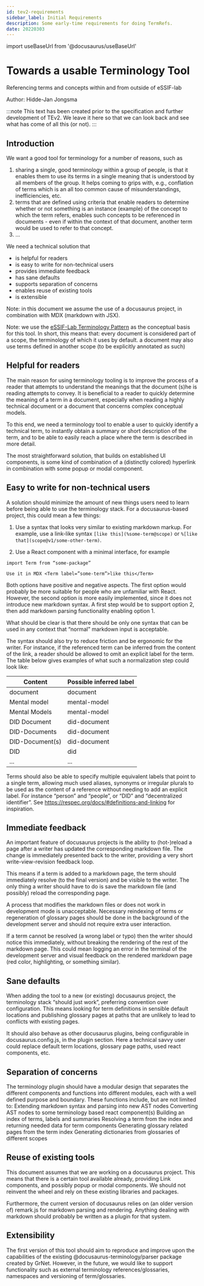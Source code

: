 ```yaml
---
id: tev2-requirements
sidebar_label: Initial Requirements
description: Some early-time requirements for doing TermRefs.
date: 20220303
---
```


import useBaseUrl from '@docusaurus/useBaseUrl'

# Towards a usable Terminology Tool

Referencing terms and concepts within and from outside of eSSIF-lab

Author: Hidde-Jan Jongsma

:::note 
This text has been created prior to the specification and further development of TEv2. 
We leave it here so that we can look back and see what has come of all this (or not).
:::

## Introduction
We want a good tool for terminology for a number of reasons, such as

1. sharing a single, good terminology within a group of people, is that it enables them to use its terms in a single meaning that is understood by all members of the group. It helps coming to grips with, e.g., conflation of terms which is an all too common cause of misunderstandings, inefficiencies, etc.
2. terms that are defined using criteria that enable readers to determine whether or not something is an instance (example) of the concept to which the term refers, enables such concepts to be referenced in documents - even if within the context of that document, another term would be used to refer to that concept.
3. …

We need a technical solution that

- is helpful for readers
- is easy to write for non-technical users
- provides immediate feedback
- has sane defaults
- supports separation of concerns
- enables reuse of existing tools
- is extensible

Note: in this document we assume the use of a docusaurus project, in combination with MDX (markdown with JSX).

Note: we use the [eSSIF-Lab Terminology Pattern](https://essif-lab.github.io/framework/docs/terms/pattern-terminology) as the conceptual basis for this tool. In short, this means that:
every document is considered part of a scope, the terminology of which it uses by default.
a document may also use terms defined in another scope (to be explicitly annotated as such)

## Helpful for readers

The main reason for using terminology tooling is to improve the process of a reader that attempts to understand the meanings that the document (s)he is reading attempts to convey. It is beneficial to a reader to quickly determine the meaning of a term in a document, especially when reading a highly technical document or a document that concerns complex conceptual models.

To this end, we need a terminology tool to enable a user to quickly identify a technical term, to instantly obtain a summary or short description of the term, and to be able to easily reach a place where the term is described in more detail.

The most straightforward solution, that builds on established UI components, is some kind of combination of a (distinctly colored) hyperlink in combination with some popup or modal component.

## Easy to write for non-technical users

A solution should minimize the amount of new things users need to learn before being able to use the terminology stack. For a docusaurus-based project, this could mean a few things:

1. Use a syntax that looks very similar to existing markdown markup. For example, use a link-like syntax `[like this](%some-term@scope)` or `%[like that](scope@v1/some-other-term)`.

2. Use a React component with a minimal interface, for example

``` react
import Term from “some-package”

Use it in MDX <Term label=”some-term”>like this</Term>
```

Both options have positive and negative aspects. The first option would probably be more suitable for people who are unfamiliar with React. However, the second option is more easily implemented, since it does not introduce new markdown syntax. A first step would be to support option 2, then add markdown parsing functionality enabling option 1.

What should be clear is that there should be only one syntax that can be used in any context that “normal” markdown input is acceptable.

The syntax should also try to reduce friction and be ergonomic for the writer. For instance, if the referenced term can be inferred from the content of the link, a reader should be allowed to omit an explicit label for the term. The table below gives examples of what such a normalization step could look like:

| Content | Possible inferred label |
| ------- | ----------------------- |
| document | document |
| Mental model | mental-model |
| Mental Models | mental-model |
| DID Document | did-document |
| DID-Documents | did-document |
| DID-Document(s) | did-document |
| DID | did |
| ... | ... |

Terms should also be able to specify multiple equivalent labels that point to a single term, allowing much used aliases, synonyms or irregular plurals to be used as the content of a reference without needing to add an explicit label. For instance “person” and “people”, or “DID” and “decentralized identifier”. See https://respec.org/docs/#definitions-and-linking for inspiration.

## Immediate feedback

An important feature of docusaurus projects is the ability to (hot-)reload a page after a writer has updated the corresponding markdown file. The change is immediately presented back to the writer, providing a very short write-view-revision feedback loop.

This means if a term is added to a markdown page, the term should immediately resolve (to the final version) and be visible to the writer. The only thing a writer should have to do is save the markdown file (and possibly) reload the corresponding page.

A process that modifies the markdown files or does not work in development mode is unacceptable. Necessary reindexing of terms or regeneration of glossary pages should be done in the background of the development server and should not require extra user interaction.

If a term cannot be resolved (a wrong label or typo) then the writer should notice this immediately, without breaking the rendering of the rest of the markdown page. This could mean logging an error in the terminal of the development server and visual feedback on the rendered markdown page (red color, highlighting, or something similar).

## Sane defaults

When adding the tool to a new (or existing) docusaurus project, the terminology stack “should just work”, preferring convention over configuration. This means looking for term definitions in sensible default locations and publishing glossary pages at paths that are unlikely to lead to conflicts with existing pages.

It should also behave as other docusaurus plugins, being configurable in docusaurus.config.js, in the plugin section. Here a technical savvy user could replace default term locations, glossary page paths, used react components, etc.

## Separation of concerns

The terminology plugin should have a modular design that separates the different components and functions into different modules, each with a well defined purpose and boundary. These functions include, but are not limited to:
Extending markdown syntax and parsing into new AST nodes
Converting AST nodes to some terminology based react component(s)
Building an index of terms, labels and summaries
Resolving a term from the index and returning needed data for term components
Generating glossary related pages from the term index
Generating dictionaries from glossaries of different scopes

## Reuse of existing tools

This document assumes that we are working on a docusaurus project. This means that there is a certain tool available already, providing Link components, and possibly popup or modal components. We should not reinvent the wheel and rely on these existing libraries and packages.

Furthermore, the current version of docusaurus relies on (an older version of) remark.js for markdown parsing and rendering. Anything dealing with markdown should probably be written as a plugin for that system.

## Extensibility

The first version of this tool should aim to reproduce and improve upon the capabilities of the existing @docusaurus-terminology/parser package created by GrNet. However, in the future, we would like to support functionality such as external terminology references/glossaries, namespaces and versioning of term/glossaries.
